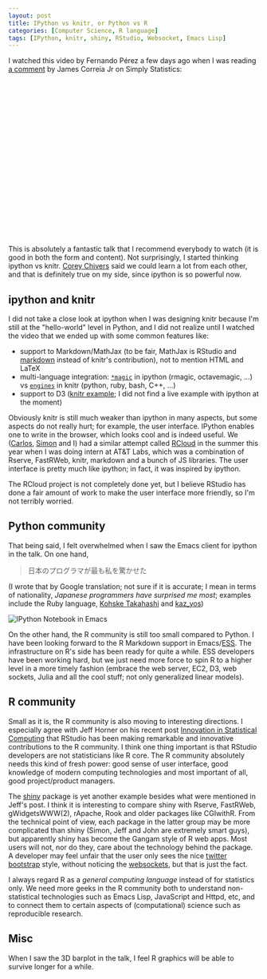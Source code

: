 ```yaml
---
layout: post
title: IPython vs knitr, or Python vs R
categories: [Computer Science, R language]
tags: [IPython, knitr, shiny, RStudio, Websocket, Emacs Lisp]
---
```


I watched this video by Fernando Pérez a few days ago when I was reading [a comment](http://simplystatistics.tumblr.com/post/35778860973/reproducible-research-with-us-or-against-us) by James Correia Jr on Simply Statistics:

<object width="420" height="315"><param name="movie" value="http://www.youtube.com/v/F4rFuIb1Ie4?version=3&amp;hl=en_US&amp;rel=0"></param><param name="allowFullScreen" value="true"></param><param name="allowscriptaccess" value="always"></param><embed src="http://www.youtube.com/v/F4rFuIb1Ie4?version=3&amp;hl=en_US&amp;rel=0" type="application/x-shockwave-flash" width="420" height="315" allowscriptaccess="always" allowfullscreen="true"></embed></object>

This is absolutely a fantastic talk that I recommend everybody to watch (it is good in both the form and content). Not surprisingly, I started thinking ipython vs knitr. [Corey Chivers](http://bayesianbiologist.com/2012/11/21/ipython-vs-rstudioknitr/) said we could learn a lot from each other, and that is definitely true on my side, since ipython is so powerful now.

## ipython and knitr

I did not take a close look at ipython when I was designing knitr because I'm still at the "hello-world" level in Python, and I did not realize until I watched the video that we ended up with some common features like:

- support to Markdown/MathJax (to be fair, MathJax is RStudio and [markdown](http://cran.r-project.org/package=markdown) instead of knitr's contribution), not to mention HTML and LaTeX
- multi-language integration: [`*magic`](http://ipython.org/ipython-doc/stable/config/extensions/index.html) in ipython (rmagic, octavemagic, ...) vs [`engines`](http://yihui.name/knitr/demo/engines/) in knitr (python, ruby, bash, C++, ...)
- support to D3 ([knitr example](http://vis.supstat.com/2012/11/contour-plots-with-d3-and-r/); I did not find a live example with ipython at the moment)

Obviously knitr is still much weaker than ipython in many aspects, but some aspects do not really hurt; for example, the user interface. IPython enables one to write in the browser, which looks cool and is indeed useful. We ([Carlos](http://cscheid.net), [Simon](http://www2.research.att.com/~urbanek/) and I) had a similar attempt called [RCloud](https://github.com/cscheid/rcloud) in the summer this year when I was doing intern at AT&T Labs, which was a combination of Rserve, FastRWeb, knitr, markdown and a bunch of JS libraries. The user interface is pretty much like ipython; in fact, it was inspired by ipython.

The RCloud project is not completely done yet, but I believe RStudio has done a fair amount of work to make the user interface more friendly, so I'm not terribly worried.

## Python community

That being said, I felt overwhelmed when I saw the Emacs client for ipython in the talk. On one hand,

> 日本のプログラマが最も私を驚かせた

(I wrote that by Google translation; not sure if it is accurate; I mean in terms of nationality, _Japanese programmers have surprised me most_; examples include the Ruby language, [Kohske Takahashi](http://rpubs.com/kohske) and [kaz_yos](http://rpubs.com/kaz_yos))

![IPython Notebook in Emacs](https://github.com/tkf/emacs-ipython-notebook/raw/data/screenshots/notebook_simple_plot.png)

On the other hand, the R community is still too small compared to Python. I have been looking forward to the R Markdown support in Emacs/[ESS](http://ess.r-project.org). The infrastructure on R's side has been ready for quite a while. ESS developers have been working hard, but we just need more force to spin R to a higher level in a more timely fashion (embrace the web server, EC2, D3, web sockets, Julia and all the cool stuff; not only generalized linear models).

## R community

Small as it is, the R community is also moving to interesting directions. I especially agree with Jeff Horner on his recent post [Innovation in Statistical Computing](http://jeffreyhorner.tumblr.com/post/35782252672/innovation-in-statistical-computing) that RStudio has been making remarkable and innovative contributions to the R community. I think one thing important is that RStudio developers are not statisticians like R core. The R community absolutely needs this kind of fresh power: good sense of user interface, good knowledge of modern computing technologies and most important of all, good project/product managers.

The [shiny](http://www.rstudio.com/shiny/) package is yet another example besides what were mentioned in Jeff's post. I think it is interesting to compare shiny with Rserve, FastRWeb, gWidgetsWWW(2), rApache, Rook and older packages like CGIwithR. From the technical point of view, each package in the latter group may be more complicated than shiny (Simon, Jeff and John are extremely smart guys), but apparently shiny has become the Gangam style of R web apps. Most users will not, nor do they, care about the technology behind the package. A developer may feel unfair that the user only sees the nice [twitter bootstrap](http://twitter.github.com/bootstrap/) style, without noticing the [websockets](https://github.com/rstudio/R-Websockets), but that is just the fact.

I always regard R as a _general computing language_ instead of for statistics only. We need more geeks in the R community both to understand non-statistical technologies such as Emacs Lisp, JavaScript and Httpd, etc, and to connect them to certain aspects of (computational) science such as reproducible research.

## Misc

When I saw the 3D barplot in the talk, I feel R graphics will be able to survive longer for a while.
